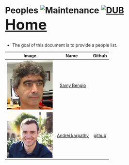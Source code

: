 # Peoples ![Maintenance](https://img.shields.io/maintenance/yes/2017.svg) [![DUB](https://img.shields.io/dub/l/vibe-d.svg)](LICENSE) <font size="12"> [Home](../README.md)</font>
## 
- The goal of this document is to provide a people list.


|Image  |Name   | Github
|-----|:-----:|:-----:|
|![Smile](peoples/samy_bengio_scholar.png)| [Samy Bengio](http://bengio.abracadoudou.com/)| |
|![Smile](peoples/Andrej.png)| [Andrej karpathy](http://bengio.abracadoudou.com/)|[github](https://github.com/karpathy) |



